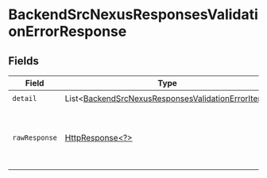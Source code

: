 # BackendSrcNexusResponsesValidationErrorResponse


## Fields

| Field                                                                                                                        | Type                                                                                                                         | Required                                                                                                                     | Description                                                                                                                  |
| ---------------------------------------------------------------------------------------------------------------------------- | ---------------------------------------------------------------------------------------------------------------------------- | ---------------------------------------------------------------------------------------------------------------------------- | ---------------------------------------------------------------------------------------------------------------------------- |
| `detail`                                                                                                                     | List\<[BackendSrcNexusResponsesValidationErrorItem](../../models/components/BackendSrcNexusResponsesValidationErrorItem.md)> | :heavy_check_mark:                                                                                                           | N/A                                                                                                                          |
| `rawResponse`                                                                                                                | [HttpResponse\<?>](https://docs.oracle.com/en/java/javase/11/docs/api/java.net.http/java/net/http/HttpResponse.html)         | :heavy_minus_sign:                                                                                                           | Raw HTTP response; suitable for custom response parsing                                                                      |